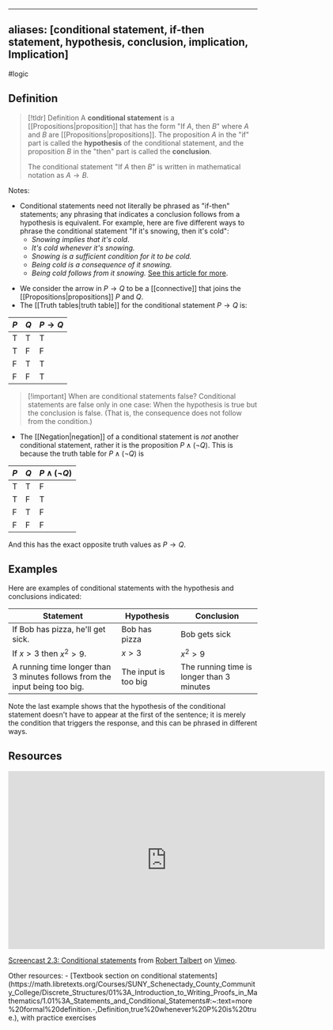 
---
aliases: [conditional statement, if-then statement, hypothesis, conclusion, implication, Implication]
--- 

#logic 
## Definition 

> [!tldr] Definition
> A **conditional statement** is a [[Propositions|proposition]] that has the form "If $A$, then $B$" where $A$ and $B$ are [[Propositions|propositions]]. The proposition $A$ in the "if" part is called the **hypothesis** of the conditional statement, and the proposition $B$ in the "then" part is called the **conclusion**. 
> 
> The conditional statement "If $A$ then $B$" is written in mathematical notation as $A \rightarrow B$. 

Notes:
- Conditional statements need not literally be phrased as "if-then" statements; any phrasing that indicates a conclusion follows from a hypothesis is equivalent. For example, here are five different ways to phrase the conditional statement "If it's snowing, then it's cold": 
	- *Snowing implies that it's cold*.
	- *It's cold whenever it's snowing.*
	- *Snowing is a sufficient condition for it to be cold.*
	- *Being cold is a consequence of it snowing.*
	- *Being cold follows from it snowing.*
	[See this article for more](https://math.stackexchange.com/questions/42042/different-ways-to-express-if-then). 
* We consider the arrow in $P \rightarrow Q$ to be a [[connective]] that joins the [[Propositions|propositions]] $P$ and $Q$. 
* The [[Truth tables|truth table]] for the conditional statement $P \rightarrow Q$ is: 

| $P$ | $Q$ | $P \rightarrow Q$ | 
| -- | -- | ---- |
| T | T | T | 
| T | F | F | 
| F | T | T | 
| F | F | T | 


> [!important] When are conditional statements false? 
> Conditional statements are false only in one case: When the hypothesis is true but the conclusion is false. (That is, the consequence does not follow from the condition.)

* The [[Negation|negation]] of a conditional statement is *not* another conditional statement, rather it is the proposition $P \wedge (\neg Q)$. This is because the truth table for $P \wedge (\neg Q)$ is 

| $P$ | $Q$ | $P \wedge (\neg Q)$ | 
| -- | -- | ---- |
| T | T | F | 
| T | F | T | 
| F | T | F | 
| F | F | F | 

And this has the exact opposite truth values as $P \rightarrow Q$. 

## Examples 

Here are examples of conditional statements with the hypothesis and conclusions indicated: 

| Statement                                                                  | Hypothesis           | Conclusion    |
| -------------------------------------------------------------------------- | -------------------- | ------------- |
| If Bob has pizza, he'll get sick.                                          | Bob has pizza        | Bob gets sick |
| If $x > 3$ then $x^2 > 9$.                                                 | $x > 3$              | $x^2 > 9$     |
| A running time longer than 3 minutes follows from the input being too big. | The input is too big | The running time is longer than 3 minutes              |

Note the last example shows that the hypothesis of the conditional statement doesn't have to appear at the first of the sentence; it is merely the condition that triggers the response, and this can be phrased in different ways.  
## Resources 
<iframe src="https://player.vimeo.com/video/588372005?h=411ac35f76" width="640" height="360" frameborder="0" allow="autoplay; fullscreen; picture-in-picture" allowfullscreen></iframe>
<p><a href="https://vimeo.com/588372005">Screencast 2.3: Conditional statements</a> from <a href="https://vimeo.com/user132700952">Robert Talbert</a> on <a href="https://vimeo.com">Vimeo</a>.</p>
Other resources: 
- [Textbook section on conditional statements](https://math.libretexts.org/Courses/SUNY_Schenectady_County_Community_College/Discrete_Structures/01%3A_Introduction_to_Writing_Proofs_in_Mathematics/1.01%3A_Statements_and_Conditional_Statements#:~:text=more%20formal%20definition.-,Definition,true%20whenever%20P%20is%20true.), with practice exercises 